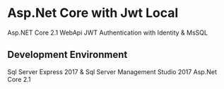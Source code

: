 # Asp.Net Core with Jwt Local
Asp.NET Core 2.1 WebApi JWT Authentication with Identity & MsSQL

## Development Environment
Sql Server Express 2017 & Sql Server Management Studio 2017
Asp.Net Core 2.1
